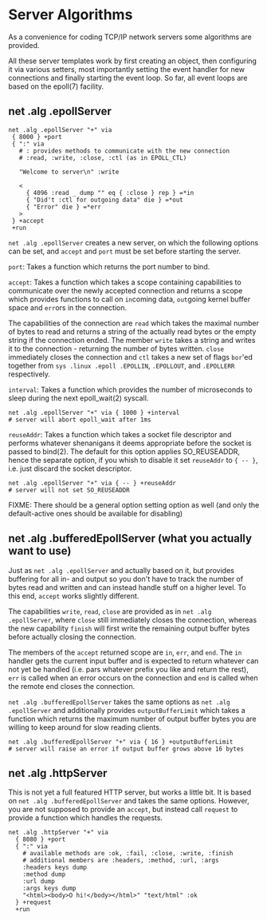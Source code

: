 Server Algorithms
=================

As a convenience for coding TCP/IP network servers some algorithms
are provided.

All these server templates work by first creating an object, then
configuring it via various setters, most importantly setting the
event handler for new connections and finally starting the event
loop. So far, all event loops are based on the epoll(7) facility.

net .alg .epollServer
---------------------

    net .alg .epollServer "+" via
     { 8000 } +port
     { ":" via
       # : provides methods to communicate with the new connection
       # :read, :write, :close, :ctl (as in EPOLL_CTL)
    
       "Welcome to server\n" :write
    
       <
         { 4096 :read _ dump "" eq { :close } rep } =*in
         { "Did't :ctl for outgoing data" die } =*out
         { "Error" die } =*err
       >
     } +accept
     +run

`net .alg .epollServer` creates a new server, on which the following options
can be set, and `accept` and `port` must be set before starting the server.

`port`: Takes a function which returns the port number to bind.

`accept`: Takes a function which takes a scope containing capabilities
to communicate over the newly accepted connection and returns a scope
which provides functions to call on `in`coming data, `out`going kernel
buffer space and `err`ors in the connection.

The capabilities of the connection are `read` which takes the maximal number of
bytes to read and returns a string of the actually read bytes or the empty string
if the connection ended. The member `write` takes a string and writes it to the
connection - returning the number of bytes written. `close` immediately closes
the connection and `ctl` takes a new set of flags `bor`'ed together from
`sys .linux .epoll .EPOLLIN`, `.EPOLLOUT`, and `.EPOLLERR` respectively.

`interval`: Takes a function which provides the number of microseconds to sleep
during the next epoll_wait(2) syscall.

    net .alg .epollServer "+" via { 1000 } +interval
    # server will abort epoll_wait after 1ms

`reuseAddr`: Takes a function which takes a socket file descriptor and performs
whatever shenanigans it deems appropriate before the socket is passed to bind(2).
The default for this option applies SO_REUSEADDR, hence the separate option, if you
whish to disable it set `reuseAddr` to `{ -- }`, i.e. just discard the socket descriptor.

    net .alg .epollServer "+" via { -- } +reuseAddr
    # server will not set SO_REUSEADDR

FIXME: There should be a general option setting option as well (and only the default-active
ones should be available for disabling)


net .alg .bufferedEpollServer (what you actually want to use)
-------------------------------------------------------------

Just as `net .alg .epollServer` and actually based on it, but provides buffering for all
in- and output so you don't have to track the number of bytes read and written and can
instead handle stuff on a higher level. To this end, `accept` works slightly different.

The capabilities `write`, `read`, `close` are provided as in `net .alg .epollServer`,
where `close` still immediately closes the connection, whereas the new capability
`finish` will first write the remaining output buffer bytes before actually closing
the connection.

The members of the `accept` returned scope are `in`, `err`, and `end`. The `in`
handler gets the current input buffer and is expected to return whatever can not
yet be handled (i.e. pars whatever prefix you like and return the rest), `err` is
called when an error occurs on the connection and `end` is called when the remote
end closes the connection.

`net .alg .bufferedEpollServer` takes the same options as `net .alg .epollServer`
and additionally provides `outputBufferLimit` which takes a function which
returns the maximum number of output buffer bytes you are willing to keep
around for slow reading clients.

    net .alg .bufferedEpollServer "+" via { 16 } +outputBufferLimit
    # server will raise an error if output buffer grows above 16 bytes


net .alg .httpServer
--------------------

This is not yet a full featured HTTP server, but works a little bit.
It is based on `net .alg .bufferedEpollServer` and takes the same options.
However, you are not supposed to provide an `accept`, but instead
call `request` to provide a function which handles the requests.

    net .alg .httpServer "+" via
      { 8080 } +port
      { ":" via
        # available methods are :ok, :fail, :close, :write, :finish
        # additional members are :headers, :method, :url, :args
        :headers keys dump
        :method dump
        :url dump
        :args keys dump
        "<html><body>O hi!</body></html>" "text/html" :ok
      } +request
      +run

